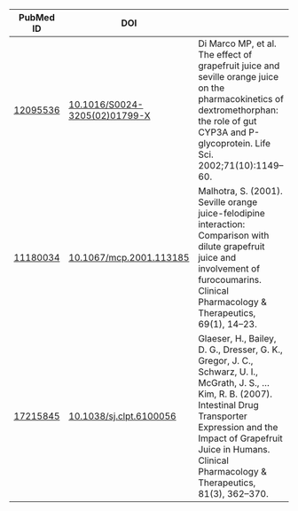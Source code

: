 | PubMed ID                                                | DOI |     |
|----------------------------------------------------------|-----|-----|
| [12095536](https://www.ncbi.nlm.nih.gov/pubmed/12095536) | [10.1016/S0024-3205(02)01799-X](https://dx.doi.org/10.1016/S0024-3205(02)01799-X) | Di Marco MP, et al. The effect of grapefruit juice and seville orange juice on the pharmacokinetics of dextromethorphan: the role of gut CYP3A and P-glycoprotein. Life Sci. 2002;71(10):1149–60. |
| [11180034](https://www.ncbi.nlm.nih.gov/pubmed/11180034) | [10.1067/mcp.2001.113185](https://dx.doi.org/10.1067/mcp.2001.113185)             | Malhotra, S. (2001). Seville orange juice-felodipine interaction: Comparison with dilute grapefruit juice and involvement of furocoumarins. Clinical Pharmacology & Therapeutics, 69(1), 14–23. |
| [17215845](https://www.ncbi.nlm.nih.gov/pubmed/17215845) | [10.1038/sj.clpt.6100056](https://dx.doi.org/10.1038/sj.clpt.6100056)             | Glaeser, H., Bailey, D. G., Dresser, G. K., Gregor, J. C., Schwarz, U. I., McGrath, J. S., … Kim, R. B. (2007). Intestinal Drug Transporter Expression and the Impact of Grapefruit Juice in Humans. Clinical Pharmacology & Therapeutics, 81(3), 362–370. |
<!---
| [](https://www.ncbi.nlm.nih.gov/pubmed/) | [](https://dx.doi.org/) |  |
--->
